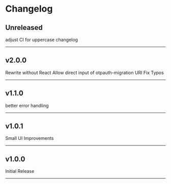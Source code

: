 # Changelog

## Unreleased

adjust CI for uppercase changelog

---

## v2.0.0

Rewrite without React
Allow direct input of otpauth-migration URI
Fix Typos

---

## v1.1.0

better error handling

---

## v1.0.1

Small UI Improvements

---

## v1.0.0

Initial Release

---
